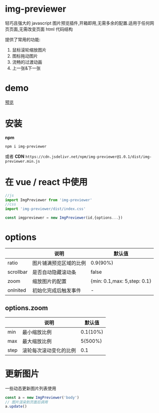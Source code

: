 # img-previewer

轻巧且强大的 javascript 图片预览插件,开箱即用,无需多余的配置.适用于任何网页页面,无需改变页面 html 代码结构

提供了常用的功能:

1. 鼠标滚轮缩放图片
2. 图标拖动图片
3. 流畅的过渡动画
4. 上一张&下一张

# demo

[预览](https://yue1123.github.io/img-previewer/demo/)

# 安装

**npm**

```bash
npm i img-previewer
```

或者 **CDN**
`https://cdn.jsdelivr.net/npm/img-previewer@1.0.1/dist/img-previewer.min.js`

# 在 vue / react 中使用

<!-- 假如你页面中有这样一段 html 结构,无需做任何改变,图片就可以拥有的展开预览并且附带平滑的动画 -->

<!-- ```html
<div id="app">
	<img src="./img/pexels-photo-1172064.jpeg" alt="" />
	<img src="./img/pexels-photo-1658967.jpeg" alt="" />
	<img src="./img/pexels-photo-210307.jpeg" alt="" />
</div>
```
 -->

```js
//js
import ImgPreviewer from 'img-previewer'
//css
import 'img-previewer/dist/index.css'

const imgpreviewer = new ImgPreviewer(id,{options...})
```

# options

|           | 说明                   | 默认值                      |
| --------- | ---------------------- | --------------------------- |
| ratio     | 图片铺满预览区域的比例 | 0.9(90%)                    |
| scrollbar | 是否自动隐藏滚动条     | false                       |
| zoom      | 缩放图片的配置         | {min: 0.1,max: 5,step: 0.1} |
| onInited  | 初始化完成后触发事件   | -                           |

## options.zoom

|      | 说明                   | 默认值   |
| ---- | ---------------------- | -------- |
| min  | 最小缩放比例           | 0.1(10%) |
| max  | 最大缩放比例           | 5(500%)  |
| step | 滚轮每次滚动变化的比例 | 0.1      |

# 更新图片

一些动态更新图片列表使用

```js
const a = new ImgPreviewer('body')
// 图片渲染到页面后调用
a.update()
```
